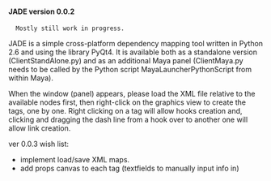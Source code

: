 #### JADE version 0.0.2

      Mostly still work in progress.

JADE is a simple cross-platform dependency mapping tool written in Python 2.6 and using the library PyQt4.
It is available both as a standalone version (ClientStandAlone.py) and as an additional Maya panel
(ClientMaya.py needs to be called by the Python script MayaLauncherPythonScript from within Maya).

When the window (panel) appears, please load the XML file relative to the available nodes first, then right-click
on the graphics view to create the tags, one by one. Right clicking on a tag will allow hooks creation and, clicking
and dragging the dash line from a hook over to another one will allow link creation.


ver 0.0.3 wish list:
- implement load/save XML maps.
- add props canvas to each tag (textfields to manually input info in)
